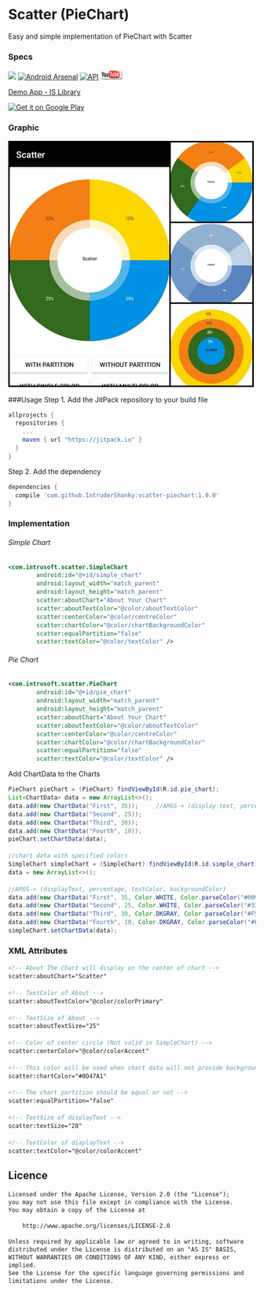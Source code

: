 # Scatter (PieChart)
Easy and simple implementation of PieChart with Scatter

### Specs
[![](https://jitpack.io/v/IntruderShanky/scatter-piechart.svg)](https://jitpack.io/#IntruderShanky/scatter-piechart)
[![Android Arsenal](https://img.shields.io/badge/Android%20Arsenal-Scatter--PieChart-blue.svg?style=flat)](http://android-arsenal.com/details/1/4492)
[![API](https://img.shields.io/badge/API-11%2B-brightgreen.svg?style=flat)](https://android-arsenal.com/api?level=11)
[![Scatter Demo](youtubeIcon.png)](http://www.youtube.com/watch?v=qqUe7pjnHyw)

[Demo App - IS Library](https://play.google.com/store/apps/details?id=com.intrusoft.islibrarydemo)

<a href='https://play.google.com/store/apps/details?id=com.intrusoft.islibrarydemo&utm_source=global_co&utm_small=prtnr&utm_content=Mar2515&utm_campaign=PartBadge&pcampaignid=MKT-Other-global-all-co-prtnr-py-PartBadge-Mar2515-1'><img alt='Get it on Google Play' src='https://play.google.com/intl/en_us/badges/images/generic/en_badge_web_generic.png' width="193" height="75"/></a>


### Graphic
![Screenshot](graphic1.jpg)

###Usage
Step 1. Add the JitPack repository to your build file
```groovy
allprojects {
  repositories {
    ...
    maven { url "https://jitpack.io" }
  }
}
```
Step 2. Add the dependency
```groovy
dependencies {
  compile 'com.github.IntruderShanky:scatter-piechart:1.0.0'
}
```
### Implementation
###### Simple Chart
```xml
<com.intrusoft.scatter.SimpleChart
        android:id="@+id/simple_chart"
        android:layout_width="match_parent"
        android:layout_height="match_parent"
        scatter:aboutChart="About Your Chart"
        scatter:aboutTextColor="@color/aboutTextColor"
        scatter:centerColor="@color/centreColor"
        scatter:chartColor="@color/chartBackgroundColor"
        scatter:equalPartition="false"
        scatter:textColor="@color/textColor" />
```

###### Pie Chart
```xml
<com.intrusoft.scatter.PieChart
        android:id="@+id/pie_chart"
        android:layout_width="match_parent"
        android:layout_height="match_parent"
        scatter:aboutChart="About Your Chart"
        scatter:aboutTextColor="@color/aboutTextColor"
        scatter:centerColor="@color/centreColor"
        scatter:chartColor="@color/chartBackgroundColor"
        scatter:equalPartition="false"
        scatter:textColor="@color/textColor" />
```

Add ChartData to the Charts

```java
PieChart pieChart = (PieChart) findViewById(R.id.pie_chart);
List<ChartData> data = new ArrayList<>();
data.add(new ChartData("First", 35));     //ARGS-> (display text, percentage)
data.add(new ChartData("Second", 25));
data.add(new ChartData("Third", 30));
data.add(new ChartData("Fourth", 10));
pieChart.setChartData(data);

//chart data with specified colors
SimpleChart simpleChart = (SimpleChart) findViewById(R.id.simple_chart);
data = new ArrayList<>();

//ARGS-> (displayText, percentage, textColor, backgroundColor)
data.add(new ChartData("First", 35, Color.WHITE, Color.parseColor("#0091EA")));
data.add(new ChartData("Second", 25, Color.WHITE, Color.parseColor("#33691E")));
data.add(new ChartData("Third", 30, Color.DKGRAY, Color.parseColor("#F57F17")));
data.add(new ChartData("Fourth", 10, Color.DKGRAY, Color.parseColor("#FFD600")));
simpleChart.setChartData(data);
```

### XML Attributes
```xml
<!-- About The Chart will display on the center of chart -->
scatter:aboutChart="Scatter"

<!-- TextColor of About -->
scatter:aboutTextColor="@color/colorPrimary"

<!-- TextSize of About -->
scatter:aboutTextSize="25"

<!-- Color of center circle (Not valid in SimpleChart) -->
scatter:centerColor="@color/colorAccent"

<!-- This color will be used when chart data will not provide background color -->
scatter:chartColor="#0D47A1"

<!-- The chart partition should be equal or not -->
scatter:equalPartition="false"

<!-- TextSize of displayText -->
scatter:textSize="28"

<!-- TextColor of diaplayText -->
scatter:textColor="@color/colorAccent"
```

Licence
--------

```
Licensed under the Apache License, Version 2.0 (the "License");
you may not use this file except in compliance with the License.
You may obtain a copy of the License at

    http://www.apache.org/licenses/LICENSE-2.0

Unless required by applicable law or agreed to in writing, software
distributed under the License is distributed on an "AS IS" BASIS,
WITHOUT WARRANTIES OR CONDITIONS OF ANY KIND, either express or implied.
See the License for the specific language governing permissions and
limitations under the License.
```

